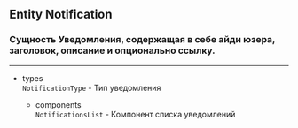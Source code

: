 ## Entity Notification

### Сущность Уведомления, содержащая в себе айди юзера, заголовок, описание и опционально ссылку.

---

- types  
  `NotificationType` - Тип уведомления

  - components  
    `NotificationsList` - Компонент списка уведомлений
